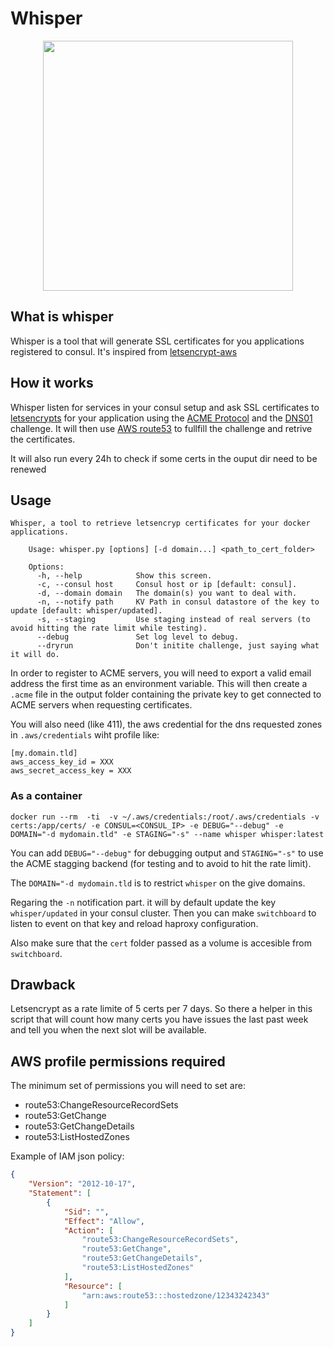 # Whisper

<p align="center">
    <img src="http://rack.2.mshcdn.com/media/ZgkyMDE0LzAxLzI2L2VmL1doaXNwZXIuZGQzMWMuanBnCnAJdGh1bWIJMTIwMHg2MjcjCmUJanBn/06c3b47d/310/Whisper.jpg" width="400px">
</p>

## What is whisper

Whisper is a tool that will generate SSL certificates for you applications registered to consul. It's inspired from [letsencrypt-aws](https://github.com/alex/letsencrypt-aws)

## How it works

Whisper listen for services in your consul setup and ask SSL certificates to [letsencrypts](https://letsencrypt.org) for your application using the [ACME Protocol](https://letsencrypt.github.io/acme-spec/) and the [DNS01](https://letsencrypt.github.io/acme-spec/#rfc.section.7.4) challenge.
It will then use [AWS route53](https://aws.amazon.com/route53/) to fullfill the challenge and retrive the certificates.

It will also run every 24h to check if some certs in the ouput dir need to be renewed

## Usage

```
Whisper, a tool to retrieve letsencryp certificates for your docker applications.

    Usage: whisper.py [options] [-d domain...] <path_to_cert_folder>

    Options:
      -h, --help            Show this screen.
      -c, --consul host     Consul host or ip [default: consul].
      -d, --domain domain   The domain(s) you want to deal with.
      -n, --notify path     KV Path in consul datastore of the key to update [default: whisper/updated].
      -s, --staging         Use staging instead of real servers (to avoid hitting the rate limit while testing).
      --debug               Set log level to debug.
      --dryrun              Don't initite challenge, just saying what it will do.
```

In order to register to ACME servers, you will need to export a valid email address the first time as an environment variable. This will then create a `.acme` file in the output folder containing the private key to get connected to ACME servers when requesting certificates.

You will also need (like 411), the aws credential for the dns requested zones in `.aws/credentials` wiht profile like:

```
[my.domain.tld]
aws_access_key_id = XXX
aws_secret_access_key = XXX
```

### As a container

`docker run --rm  -ti  -v ~/.aws/credentials:/root/.aws/credentials -v certs:/app/certs/ -e CONSUL=<CONSUL_IP> -e DEBUG="--debug" -e DOMAIN="-d mydomain.tld" -e STAGING="-s" --name whisper whisper:latest`

You can add `DEBUG="--debug"` for debugging output and `STAGING="-s"` to use the ACME stagging backend (for testing and to avoid to hit the rate limit).

The `DOMAIN="-d mydomain.tld` is to restrict `whisper` on the give domains.

Regaring the `-n` notification part. it will by default update the key `whisper/updated` in your consul cluster. Then you can make `switchboard` to listen to event on that key and reload haproxy configuration.

Also make sure that the `cert` folder passed as a volume is accesible from `switchboard`.

## Drawback

Letsencrypt as a rate limite of 5 certs per 7 days. So there a helper in this script that will count how many certs you have issues the last past week and tell you when the next slot will be available.

## AWS profile permissions required

The minimum set of permissions you will need to set are:

* route53:ChangeResourceRecordSets
* route53:GetChange
* route53:GetChangeDetails
* route53:ListHostedZones

Example of IAM json policy:

```json
{
    "Version": "2012-10-17",
    "Statement": [
        {
            "Sid": "",
            "Effect": "Allow",
            "Action": [
                "route53:ChangeResourceRecordSets",
                "route53:GetChange",
                "route53:GetChangeDetails",
                "route53:ListHostedZones"
            ],
            "Resource": [
                "arn:aws:route53:::hostedzone/12343242343"
            ]
        }
    ]
}
```




